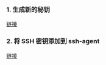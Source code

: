 ### 1. 生成新的秘钥
[链接](https://docs.github.com/zh/authentication/connecting-to-github-with-ssh/generating-a-new-ssh-key-and-adding-it-to-the-ssh-agent)



### 2. 将 SSH 密钥添加到 ssh-agent 
[链接](https://docs.github.com/zh/authentication/connecting-to-github-with-ssh/generating-a-new-ssh-key-and-adding-it-to-the-ssh-agent#adding-your-ssh-key-to-the-ssh-agent)

